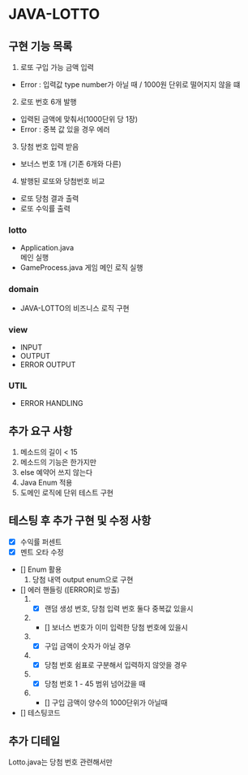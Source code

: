 # JAVA-LOTTO

## 구현 기능 목록
1. 로또 구입 가능 금액 입력
- Error : 입력값 type number가 아닐 때 / 1000원 단위로 떨어지지 않을 떄
2. 로또 번호 6개 발행
- 입력된 금액에 맞춰서(1000단위 당 1장)
- Error : 중복 값 있을 경우 에러
3. 당첨 번호 입력 받음
- 보너스 번호 1개 (기존 6개와 다른)
4. 발행된 로또와 당첨번호 비교
- 로또 당첨 결과 출력
- 로또 수익률 출력


### lotto
- Application.java   
    메인 실행
- GameProcess.java
    게임 메인 로직 실행

### domain
- JAVA-LOTTO의 비즈니스 로직 구현

### view
- INPUT
- OUTPUT
- ERROR OUTPUT

### UTIL
- ERROR HANDLING

## 추가 요구 사항
1. 메소드의 길이 < 15
2. 메소드의 기능은 한가지만
3. else 예약어 쓰지 않는다
4. Java Enum 적용
5. 도메인 로직에 단위 테스트 구현

## 테스팅 후 추가 구현 및 수정 사항   
- [x] 수익률 퍼센트
- [x] 멘트 오타 수정   
- [] Enum 활용
    1. 당첨 내역 output enum으로 구현
- [] 에러 핸들링 ([ERROR]로 방출)
    1. - [x] 랜덤 생성 번호, 당첨 입력 번호 둘다 중복값 있을시
    2. - [] 보너스 번호가 이미 입력한 당첨 번호에 있을시
    3. - [x] 구입 금액이 숫자가 아닐 경우
    4. - [x] 당첨 번호 쉼표로 구분해서 입력하지 않앗을 경우
    5. - [x] 당첨 번호 1 - 45 범위 넘어갔을 때
    6. - [] 구입 금액이 양수의 1000단위가 아닐때
- [] 테스팅코드


## 추가 디테일
Lotto.java는 당첨 번호 관련해서만

